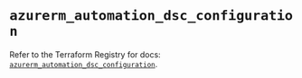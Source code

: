 # `azurerm_automation_dsc_configuration`

Refer to the Terraform Registry for docs: [`azurerm_automation_dsc_configuration`](https://registry.terraform.io/providers/hashicorp/azurerm/4.23.0/docs/resources/automation_dsc_configuration).
